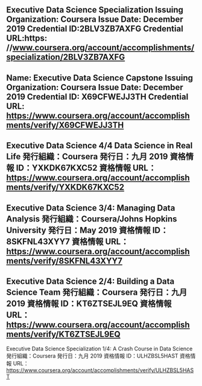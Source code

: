 Executive Data Science Specialization
Issuing Organization: Coursera
Issue Date: December 2019
Credential ID:2BLV3ZB7AXFG
Credential URL:https: //www.coursera.org/account/accomplishments/specialization/2BLV3ZB7AXFG
-------------------
Name: Executive Data Science Capstone
Issuing Organization: Coursera
Issue Date: December 2019
Credential ID: X69CFWEJJ3TH
Credential URL: https://www.coursera.org/account/accomplishments/verify/X69CFWEJJ3TH
-------------------
Executive Data Science 4/4 Data Science in Real Life
発行組織：Coursera
発行日：九月 2019
資格情報 ID：YXKDK67KXC52
資格情報 URL：https://www.coursera.org/account/accomplishments/verify/YXKDK67KXC52
-------------------
Executive Data Science 3/4: Managing Data Analysis
発行組織：Coursera/Johns Hopkins University
発行日：May 2019
資格情報 ID：8SKFNL43XYY7
資格情報 URL：https://www.coursera.org/account/accomplishments/verify/8SKFNL43XYY7
-------------------
Executive Data Science 2/4: Building a Data Science Team
発行組織：Coursera
発行日：九月 2019
資格情報 ID：KT6ZTSEJL9EQ
資格情報 URL：https://www.coursera.org/account/accomplishments/verify/KT6ZTSEJL9EQ
-------------------
Executive Data Science Specialization 1/4: A Crash Course in Data Science
発行組織：Coursera
発行日：九月 2019
資格情報 ID：ULHZBSL5HAST
資格情報 URL：https://www.coursera.org/account/accomplishments/verify/ULHZBSL5HAST
